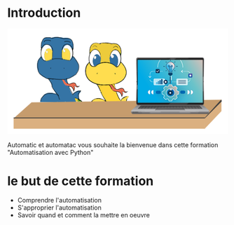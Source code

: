 <!-- .slide: data-state="nologo-slide" style="text-align: center" -->
# Introduction

![automatic_automatac](images/automatic_automatac.png "automatisation logo") <!-- .element: width="200px" -->

Automatic et automatac vous souhaite la bienvenue dans cette formation "Automatisation avec Python"

<!-- .slide: data-state="nologo-slide" style="text-align: center" -->
# le but de cette formation 
* Comprendre l'automatisation
* S'approprier l'automatisation
* Savoir quand et comment la mettre en oeuvre
